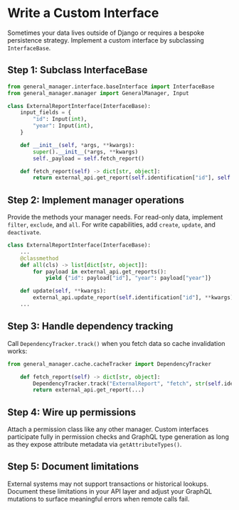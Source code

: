 # Write a Custom Interface

Sometimes your data lives outside of Django or requires a bespoke persistence strategy. Implement a custom interface by subclassing `InterfaceBase`.

## Step 1: Subclass InterfaceBase

```python
from general_manager.interface.baseInterface import InterfaceBase
from general_manager.manager import GeneralManager, Input

class ExternalReportInterface(InterfaceBase):
    input_fields = {
        "id": Input(int),
        "year": Input(int),
    }

    def __init__(self, *args, **kwargs):
        super().__init__(*args, **kwargs)
        self._payload = self.fetch_report()

    def fetch_report(self) -> dict[str, object]:
        return external_api.get_report(self.identification["id"], self.identification["year"])
```

## Step 2: Implement manager operations

Provide the methods your manager needs. For read-only data, implement `filter`, `exclude`, and `all`. For write capabilities, add `create`, `update`, and `deactivate`.

```python
class ExternalReportInterface(InterfaceBase):
    ...
    @classmethod
    def all(cls) -> list[dict[str, object]]:
        for payload in external_api.get_reports():
            yield {"id": payload["id"], "year": payload["year"]}

    def update(self, **kwargs):
        external_api.update_report(self.identification["id"], **kwargs)
    ...
```

## Step 3: Handle dependency tracking

Call `DependencyTracker.track()` when you fetch data so cache invalidation works:

```python
from general_manager.cache.cacheTracker import DependencyTracker

    def fetch_report(self) -> dict[str, object]:
        DependencyTracker.track("ExternalReport", "fetch", str(self.identification))
        return external_api.get_report(...)
```

## Step 4: Wire up permissions

Attach a permission class like any other manager. Custom interfaces participate fully in permission checks and GraphQL type generation as long as they expose attribute metadata via `getAttributeTypes()`.

## Step 5: Document limitations

External systems may not support transactions or historical lookups. Document these limitations in your API layer and adjust your GraphQL mutations to surface meaningful errors when remote calls fail.
